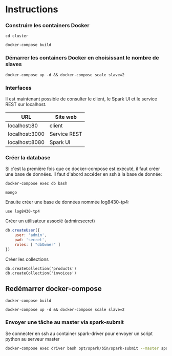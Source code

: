 # Instructions

### Construire les containers Docker

`cd cluster`

`docker-compose build`

### Démarrer les containers Docker en choisissant le nombre de slaves

`docker-compose up -d && docker-compose scale slave=2`

### Interfaces
Il est maintenant possible de consulter le client, le Spark UI et le service REST sur localhost.

| URL               | Site web      | 
| ----------------- | ------------- | 
| localhost:80      | client        | 
| localhost:3000    | Service REST  |
| localhost:8080    | Spark UI      |

### Créer la database
Si c'est la première fois que ce docker-compose est exécuté, il faut créer une base de données. Il faut d'abord accéder en ssh à la base de donnée:

`docker-compose exec db bash`

`mongo`

Ensuite créer une base de données nommée log8430-tp4:

`use log8430-tp4`

Créer un utilisateur associé (admin:secret)

```js
db.createUser({
    user: 'admin',
    pwd: 'secret',
    roles: [ "dbOwner" ]
})
```

Créer les collections

```
db.createCollection('products')
db.createCollection('invoices')
```

## Redémarrer docker-compose
`docker-compose build`

`docker-compose up -d && docker-compose scale slave=2`

### Envoyer une tâche au master via spark-submit

Se connecter en ssh au container spark-driver pour envoyer un script python au serveur master

```bash
docker-compose exec driver bash opt/spark/bin/spark-submit --master spark://master:7077 --packages org.mongodb.spark:mongo-spark-connector_2.11:2.3.1 opt/spark/tasks/FrequentProducts.py
```